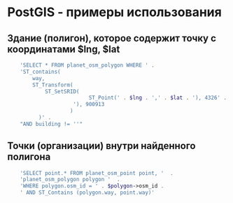 # PostGIS - примеры использования

## Здание (полигон), которое содержит точку с координатами $lng, $lat

```php
    'SELECT * FROM planet_osm_polygon WHERE ' .
    'ST_contains(
        way,
        ST_Transform(
            ST_SetSRID(
                          ST_Point(' . $lng . ',' . $lat . '), 4326' .
                     '), 900913
                    )
          )' .
    "AND building != ''"
```
     

## Точки (организации) внутри найденного полигона

```php
    'SELECT point.* FROM planet_osm_point point, '  .  
    'planet_osm_polygon polygon '  .
    'WHERE polygon.osm_id = ' . $polygon->osm_id . 
    ' AND ST_Contains (polygon.way, point.way)'
```